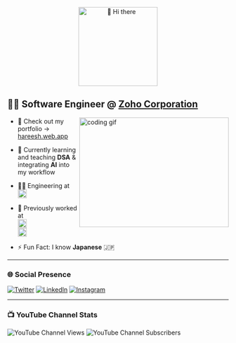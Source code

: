 <p align="center">
  <img src="https://raw.githubusercontent.com/yourusername/yourusername/main/intro.gif" alt="👋 Hi there" height="180" />
</p>

## 👨‍💻 Software Engineer @ [Zoho Corporation](https://www.zoho.com/)

<img align="right" width="340" height="250" src="https://i.pinimg.com/originals/47/f0/34/47f0342cec72b800463bf003eac1257e.gif" alt="coding gif"/>

- 🔭 Check out my portfolio → [hareesh.web.app](https://hareesh.web.app/)
- 🌱 Currently learning and teaching **DSA** & integrating **AI** into my workflow
- 👨‍💻 Engineering at [<img src="https://www.highbrowtechnology.com/_next/image?url=https%3A%2F%2Fhighbrow-resources.s3.amazonaws.com%2FHighbrow%2BWebsite%2BContent%2FHighbrow_Light.png&w=256&q=75" height="20" />](https://www.highbrowtechnology.com/)
- 💼 Previously worked at  
  [<img src="https://upload.wikimedia.org/wikipedia/commons/a/ac/ZOHO_New.png" height="20" />](https://www.zoho.com/)  
  [<img height="20" src="https://static.zohocdn.com/catalyst-cdn/img/welcomeloader-b6a4057dc7.gif" />](https://catalyst.zoho.com/)

- ⚡ Fun Fact: I know **Japanese** 🇯🇵

---

### 🌐 Social Presence

[![Twitter](https://img.shields.io/badge/Twitter-1DA1F2?style=for-the-badge&logo=twitter&logoColor=white)](https://twitter.com/hareesh_dev)
[![LinkedIn](https://img.shields.io/badge/LinkedIn-0077B5?style=for-the-badge&logo=linkedin&logoColor=white)](https://www.linkedin.com/in/hareesh-r/)
[![Instagram](https://img.shields.io/badge/Instagram-d62976?style=for-the-badge&logo=instagram&logoColor=white)](https://www.instagram.com/hareesh_._r/)

---

### 📺 YouTube Channel Stats

![YouTube Channel Views](https://img.shields.io/youtube/channel/views/UCVXHYmFar7yArWvkcjxWXuQ?style=for-the-badge&logo=youtube&color=red)
![YouTube Channel Subscribers](https://img.shields.io/youtube/channel/subscribers/UCVXHYmFar7yArWvkcjxWXuQ?style=for-the-badge&logo=youtube&color=red)
